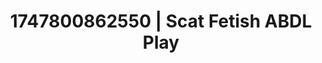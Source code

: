 ---
categories:
- BDSM whisper
- Eye contact kink
- Hand over mouth play
- Ethereal kink
- Mask kink
image: /assets/images/1747800862550.jpg
layout: post
seo:
  description: Featured content with premium Scat Fetish, ABDL Play. HD images available.
  keywords: Scat Fetish, ABDL Play
  og_image: /assets/images/1747800862550.jpg
  schema_type: VisualArtwork
tags:
- ABDL Play
- Scat Fetish
- '#1747800862550'
title: 1747800862550 | Scat Fetish ABDL Play
---